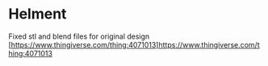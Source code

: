 # Helment 

Fixed stl and blend files for original design [https://www.thingiverse.com/thing:4071013]https://www.thingiverse.com/thing:4071013

